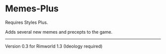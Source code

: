 # Memes-Plus

Requires Styles Plus.

Adds several new memes and precepts to the game.

---

Version 0.3 for Rimworld 1.3 (Ideology required)

